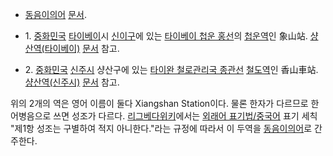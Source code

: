   * [동음이의어](%EB%8F%99%EC%9D%8C%EC%9D%B4%EC%9D%98%EC%96%B4.md) [문서](%EB%AC%B8%EC%84%9C.md).  

  * 1\. [중화민국](%EC%A4%91%ED%99%94%EB%AF%BC%EA%B5%AD.md) [타이베이](%ED%83%80%EC%9D%B4%EB%B2%A0%EC%9D%B4.md)시 [신이구](%EC%8B%A0%EC%9D%B4%EA%B5%AC.md)에 있는 [타이베이 첩운 홍선](%ED%83%80%EC%9D%B4%EB%B2%A0%EC%9D%B4%20%EC%B2%A9%EC%9A%B4%20%ED%99%8D%EC%84%A0.md)의 [첩운](%EC%B2%A9%EC%9A%B4.md)[역](%EC%97%AD.md)인 象山站. [샹산역(타이베이)](%EC%83%B9%EC%82%B0%EC%97%AD%28%ED%83%80%EC%9D%B4%EB%B2%A0%EC%9D%B4%29.md) [문서](%EB%AC%B8%EC%84%9C.md) 참고.
  * 2\. [중화민국](%EC%A4%91%ED%99%94%EB%AF%BC%EA%B5%AD.md) [신주시](%EC%8B%A0%EC%A3%BC%EC%8B%9C.md) 샹산구에 있는 [타이완 철로관리국 종관선](%ED%83%80%EC%9D%B4%EC%99%84%20%EC%B2%A0%EB%A1%9C%EA%B4%80%EB%A6%AC%EA%B5%AD%20%EC%A2%85%EA%B4%80%EC%84%A0.md) [철도역](%EC%B2%A0%EB%8F%84%EC%97%AD.md)인 香山車站. [샹산역(신주시)](%EC%83%B9%EC%82%B0%EC%97%AD%28%EC%8B%A0%EC%A3%BC%EC%8B%9C%29.md) [문서](%EB%AC%B8%EC%84%9C.md) 참고.  

위의 2개의 역은 영어 이름이 둘다 Xiangshan Station이다. 물론 한자가 다르므로 한어병음으로 쓰면 성조가 다르다. [리그베다위키](%EB%A6%AC%EA%B7%B8%EB%B2%A0%EB%8B%A4%20%EC%9C%84%ED%82%A4.md)에서는 [외래어 표기법/중국어](%EC%99%B8%EB%9E%98%EC%96%B4%20%ED%91%9C%EA%B8%B0%EB%B2%95/%EC%A4%91%EA%B5%AD%EC%96%B4.md) 표기 세칙 "제1항 성조는 구별하여 적지 아니한다."라는 규정에 따라서 이 두역을
[동음이의어](%EB%8F%99%EC%9D%8C%EC%9D%B4%EC%9D%98%EC%96%B4.md)로 간주한다.

